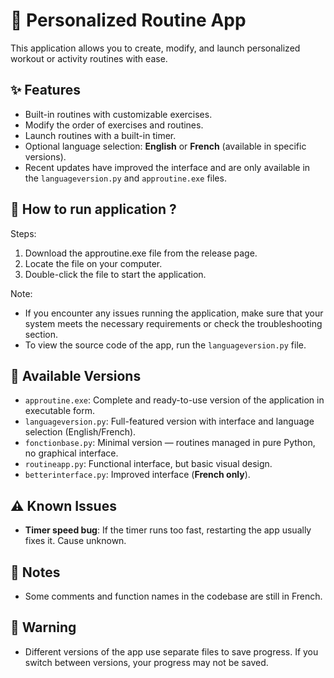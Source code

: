 # 💪 Personalized Routine App

This application allows you to create, modify, and launch personalized workout or activity routines with ease.

## ✨ Features

- Built-in routines with customizable exercises.
- Modify the order of exercises and routines.
- Launch routines with a built-in timer.
- Optional language selection: **English** or **French** (available in specific versions).
- Recent updates have improved the interface and are only available in the `languageversion.py` and `approutine.exe` files.

## 🤔 How to run application ?

Steps:
1. Download the approutine.exe file from the release page.
2. Locate the file on your computer.
3. Double-click the file to start the application.

Note: 
- If you encounter any issues running the application, make sure that your system meets the necessary requirements or check the troubleshooting section.
- To view the source code of the app, run the `languageversion.py` file.

## 📁 Available Versions

- `approutine.exe`: Complete and ready-to-use version of the application in executable form.
- `languageversion.py`: Full-featured version with interface and language selection (English/French).
- `fonctionbase.py`: Minimal version — routines managed in pure Python, no graphical interface.
- `routineapp.py`: Functional interface, but basic visual design.
- `betterinterface.py`: Improved interface (**French only**).

## ⚠️ Known Issues

- **Timer speed bug**: If the timer runs too fast, restarting the app usually fixes it. Cause unknown.

## 🔧 Notes

- Some comments and function names in the codebase are still in French.

## 🚨 Warning

- Different versions of the app use separate files to save progress. If you switch between versions, your progress may not be saved.